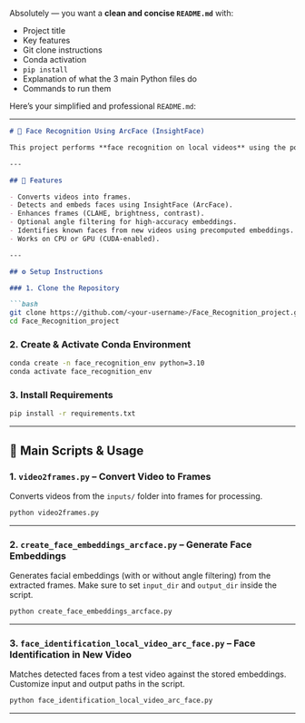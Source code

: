 Absolutely — you want a **clean and concise `README.md`** with:

* Project title
* Key features
* Git clone instructions
* Conda activation
* `pip install`
* Explanation of what the 3 main Python files do
* Commands to run them

Here’s your simplified and professional `README.md`:

---

````markdown
# 🎯 Face Recognition Using ArcFace (InsightFace)

This project performs **face recognition on local videos** using the powerful **ArcFace model** from InsightFace. It processes input videos, detects and embeds faces, and identifies them across frames.

---

## 🚀 Features

- Converts videos into frames.
- Detects and embeds faces using InsightFace (ArcFace).
- Enhances frames (CLAHE, brightness, contrast).
- Optional angle filtering for high-accuracy embeddings.
- Identifies known faces from new videos using precomputed embeddings.
- Works on CPU or GPU (CUDA-enabled).

---

## ⚙️ Setup Instructions

### 1. Clone the Repository

```bash
git clone https://github.com/<your-username>/Face_Recognition_project.git
cd Face_Recognition_project
````

### 2. Create & Activate Conda Environment

```bash
conda create -n face_recognition_env python=3.10
conda activate face_recognition_env
```

### 3. Install Requirements

```bash
pip install -r requirements.txt
```

---

## 📜 Main Scripts & Usage

### 1. `video2frames.py` – Convert Video to Frames

Converts videos from the `inputs/` folder into frames for processing.

```bash
python video2frames.py
```

---

### 2. `create_face_embeddings_arcface.py` – Generate Face Embeddings

Generates facial embeddings (with or without angle filtering) from the extracted frames. Make sure to set `input_dir` and `output_dir` inside the script.

```bash
python create_face_embeddings_arcface.py
```

---

### 3. `face_identification_local_video_arc_face.py` – Face Identification in New Video

Matches detected faces from a test video against the stored embeddings. Customize input and output paths in the script.

```bash
python face_identification_local_video_arc_face.py
```

---



